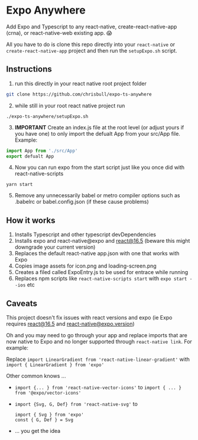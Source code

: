 # Expo Anywhere

Add Expo and Typescript to any react-native, create-react-native-app (crna), or react-native-web existing app. 😱

All you have to do is clone this repo directly into your `react-native` or `create-react-native-app` project and then run the `setupExpo.sh` script.


## Instructions

1. run this directly in your react native root project folder
```bash
git clone https://github.com/chrisbull/expo-ts-anywhere
```

2. while still in your root react native project run
```
./expo-ts-anywhere/setupExpo.sh
```

3. **IMPORTANT** 
Create an index.js file at the root level (or adjust yours if you have one) to only import the defualt App from your src/App file. 
Example:

```index.js
import App from './src/App'
export defualt App
```

4. Now you can run expo from the start script just like you once did with react-native-scripts
```
yarn start
```

5. Remove any unnecessarily babel or metro compiler options such as .babelrc or babel.config.json (if these cause problems)

## How it works
1. Installs Typescript and other typescript devDependencies
2. Installs expo and react-native@expo and react@16.5 (beware this might downgrade your current version)
3. Replaces the default react-native app.json with one that works with Expo
4. Copies image assets for icon.png and loading-screen.png
5. Creates a filed called ExpoEntry.js to be used for entrace while running 
6. Replaces npm scripts like `react-native-scripts start` with `expo start --ios` etc


## Caveats
This project doesn't fix issues with react versions and expo (ie Expo requires react@16.5 and react-native@expo.version)

Oh and you may need to go through your app and replace imports that are now native to Expo and no longer supported through `react-native link`. For example:

Replace `import LinearGradient from 'react-native-linear-gradient'`
with `import { LinearGradient } from 'expo'`


Other common knows ... 
- `import {... } from 'react-native-vector-icons'`  to `import { ... } from '@expo/vector-icons'`
- `import {Svg, G, Def} from 'react-native-svg'` to 
    ```
    import { Svg } from 'expo'
    const { G, Def } = Svg
    ```
    
 - ... you get the idea
